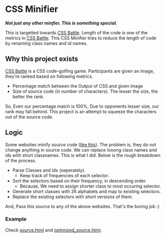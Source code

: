 # CSS Minifier

**_Not just any other minfier. This is something special._**

This is targetted towards [CSS Battle](https://cssbattle.dev/). Length of the code is one of the metrics in [CSS Battle](https://cssbattle.dev/). This CSS Minifier tries to reduce the length of code by renaming class names and id names.

## Why this project exists

[CSS Battle](https://cssbattle.dev/) is a CSS code-golfing game. Participants are given an image, they're ranked based on following metrics.

- Percentage match between the Output of CSS and given image
- Size of source code (in number of characters). The lesser the size, the better the rank.

So, Even our percentage match is 100%, Due to opponents lesser size, our rank may fall behind. This project is an attempt to squeeze the characters out of the source code.

## Logic

Some websites minify source code ([like this](https://www.willpeavy.com/tools/minifier/)). The problem is, they do not change anything in source code. We can replace looong class names and ids with short classnames. This is what I did. Below is the rough breakdown of the process.

- Parse Classes and Ids (seperately).
  - Keep track of frequencies of each selector.
- Sort the selectors based on their frequency, in descending order.
  - Because, We need to assign shorter class to most occuring selector.
- Generate short classes with 26 alphabets and map to existing selectors.
- Replace the existing selectors with short versions of them.

And, Pass this source to any of the above websites. That's the boring job :)

### Example

Check [source.html](source.html) and [optimized_source.html](optimized_source.html).
